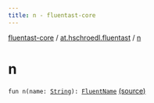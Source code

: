 ```yaml
---
title: n - fluentast-core
---
```


[fluentast-core](../index.html) / [at.hschroedl.fluentast](index.html) / [n](.)

# n

`fun n(name: `[`String`](https://kotlinlang.org/api/latest/jvm/stdlib/kotlin/-string/index.html)`): `[`FluentName`](../at.hschroedl.fluentast.ast.expression/-fluent-name/index.html) [(source)](http://github.com/hschroedl/fluentast/tree/master/core/at.hschroedl.fluentast/Fluentast.kt#L56)